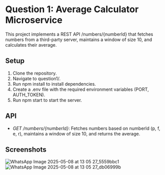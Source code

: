 # Question 1: Average Calculator Microservice

This project implements a REST API /numbers/{numberId} that fetches numbers from a third-party server, maintains a window of size 10, and calculates their average.

## Setup
1. Clone the repository.
2. Navigate to question1/.
3. Run npm install to install dependencies.
4. Create a .env file with the required environment variables (PORT, AUTH_TOKEN).
5. Run npm start to start the server.

## API
- *GET /numbers/{numberId}*: Fetches numbers based on numberId (p, f, e, r), maintains a window of size 10, and returns the average.

## Screenshots
![WhatsApp Image 2025-05-08 at 13 05 27_5559bbc1](https://github.com/user-attachments/assets/52a4a59d-3811-4ac6-9002-46fe12e0807a)
![WhatsApp Image 2025-05-08 at 13 05 27_db06999b](https://github.com/user-attachments/assets/c5c88adb-c508-4d11-bb83-e77c4b97b114)

